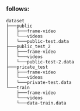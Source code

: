 ### follows: 
    dataset
    ├───public
    │   ├───frame-video
    │   └───videos
    │   └───public-test.data
    ├───public_test_2
    │   ├───frame-video
    │   └───videos
    │   └───public-test-2.data
    ├───pricate_test
    │   ├───frame-video
    │   └───videos
    │   └───private-test.data
    └───train
        ├───frame-video
        └───videos
        └───data-train.data

